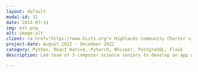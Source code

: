 ```yaml
---
layout: default
modal-id: 11
date: 2014-07-14
img: esl.png
alt: image-alt
client: <a href="https://www.hccts.org"> Highlands Community Charter </a>
project-date: August 2022 - December 2022
category: Python, React Native, Pytorch, Whisper, PostgreSQL, Flask
description: Led team of 3 computer science seniors to develop an app which helps ESL students to learn English. The app uses a novel ML implementation to clone the user’s voice and speak back to the user with proper grammar and no accent. Won first place in senior team projects for the year.

---
```

